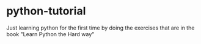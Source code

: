 # python-tutorial
Just learning python for the first time by  doing the exercises that are in the book "Learn Python the Hard way"


